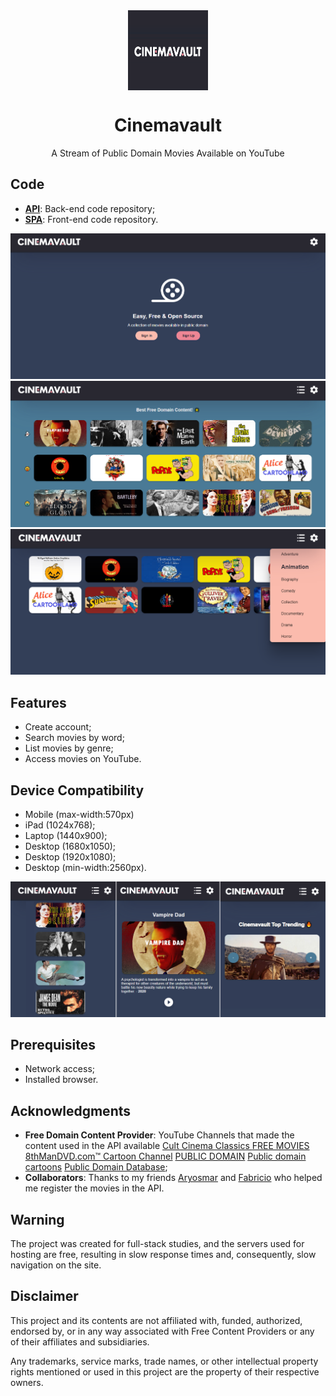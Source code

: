 <div align="center">
    <img src="./logo.png" width="128" height="128" style="display: block; margin: 0 auto"/>
    <h1>Cinemavault</h1>
    <p>A Stream of Public Domain Movies Available on YouTube</p>
</div>

## Code
- [__API__](https://github.com/pedrjose/cinemavault-api): Back-end code repository;
- [__SPA__](https://github.com/pedrjose/cinemavault-spa): Front-end code repository.

<p align="center">
  <img src="./cinemavault-1.png" />
  <img src="./cinemavault-2.png" />
  <img src="./cinemavault-3.png" />
</p>

## Features
- Create account;
- Search movies by word;
- List movies by genre;
- Access movies on YouTube.

## Device Compatibility
- Mobile (max-width:570px)
- iPad (1024x768);
- Laptop (1440x900);
- Desktop (1680x1050);
- Desktop (1920x1080);
- Desktop (min-width:2560px).

<p align="center">
  <img src="./cinemavault-mobile.png" />
</p>

## Prerequisites
- Network access;
- Installed browser.

## Acknowledgments
- __Free Domain Content Provider__: YouTube Channels that made the content used in the API available [Cult Cinema Classics 
](https://www.youtube.com/@CultCinemaClassics) [FREE MOVIES](https://www.youtube.com/@FREEMOVIESYT/videos) [8thManDVD.com™ Cartoon Channel](https://www.youtube.com/@8thManDVDcom) [PUBLIC DOMAIN](https://www.youtube.com/@publicdomain7466) [Public domain cartoons](https://www.youtube.com/@publicdomain7466) [Public Domain Database](https://www.youtube.com/@publicdomaindatabase8902);
- __Collaborators__: Thanks to my friends [Aryosmar](https://github.com/Aryosmar) and [Fabricio](https://github.com/fabricio54) who helped me register the movies in the API.

## Warning
The project was created for full-stack studies, and the servers used for hosting are free, resulting in slow response times and, consequently, slow navigation on the site.

## Disclaimer
This project and its contents are not affiliated with, funded, authorized, endorsed by, or in any way associated with Free Content Providers or any of their affiliates and subsidiaries.

Any trademarks, service marks, trade names, or other intellectual property rights mentioned or used in this project are the property of their respective owners.
